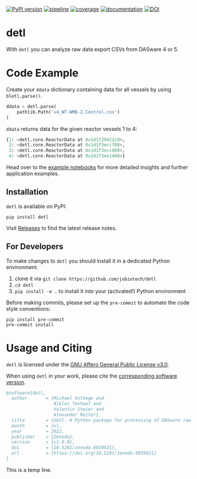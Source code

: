 [![PyPI version](https://img.shields.io/pypi/v/detl)](https://pypi.org/project/detl)
[![pipeline](https://github.com/jubiotech/detl/workflows/pipeline/badge.svg)](https://github.com/jubiotech/detl/actions)
[![coverage](https://codecov.io/gh/jubiotech/detl/branch/main/graph/badge.svg)](https://codecov.io/gh/jubiotech/detl)
[![documentation](https://readthedocs.org/projects/detl/badge/?version=latest)](https://detl.readthedocs.io/en/latest/?badge=latest)
[![DOI](https://zenodo.org/badge/DOI/10.5281/zenodo.6939620.svg)](https://doi.org/10.5281/zenodo.6939620)

# detl
With `detl` you can analyze raw data export CSVs from DASware 4 or 5.

# Code Example

Create your `ddata` dictionary containing data for all vessels by using `bletl.parse()`.

```python
ddata = detl.parse(
    pathlib.Path('v4_NT-WMB-2.Control.csv')
)
```

`ddata` returns data for the given reactor vessels 1 to 4:

```python
{1: <detl.core.ReactorData at 0x1d1f29421c8>,
 2: <detl.core.ReactorData at 0x1d1f3eccf88>,
 3: <detl.core.ReactorData at 0x1d1f3eccd08>,
 4: <detl.core.ReactorData at 0x1d1f3ee1408>}
 ```
Head over to the [example notebooks](https://github.com/JuBiotech/detl/tree/main/notebooks) for more detailed insights and further application examples.

## Installation
`detl` is available on PyPI:

```shell
pip install detl
```

Visit [Releases](https://github.com/JuBiotech/detl/releases) to find the latest release notes.

## For Developers
To make changes to  `detl` you should install it in a dedicated Python environment.
1. clone it via `git clone https://github.com/jubiotech/detl`
2. `cd detl`
3. `pip install -e .` to install it into your (activated!) Python environment

Before making commits, please set up the `pre-commit` to automate the code style conventions:

```shell
pip install pre-commit
pre-commit install
```

# Usage and Citing
`detl` is licensed under the [GNU Affero General Public License v3.0](https://github.com/JuBiotech/detl/blob/main/LICENSE.md).

When using `detl` in your work, please cite the [corresponding software version](https://doi.org/10.5281/zenodo.6939620).

```bibtex
@software{detl,
  author       = {Michael Osthege and
                  Niklas Tenhaef and
                  Valentin Steier and
                  Alexander Reiter},
  title        = {detl: A Python package for processing of DASware raw data exports},
  month        = jul,
  year         = 2022,
  publisher    = {Zenodo},
  version      = {v1.0.0},
  doi          = {10.5281/zenodo.6939621},
  url          = {https://doi.org/10.5281/zenodo.6939621}
}
```

This is a temp line.

